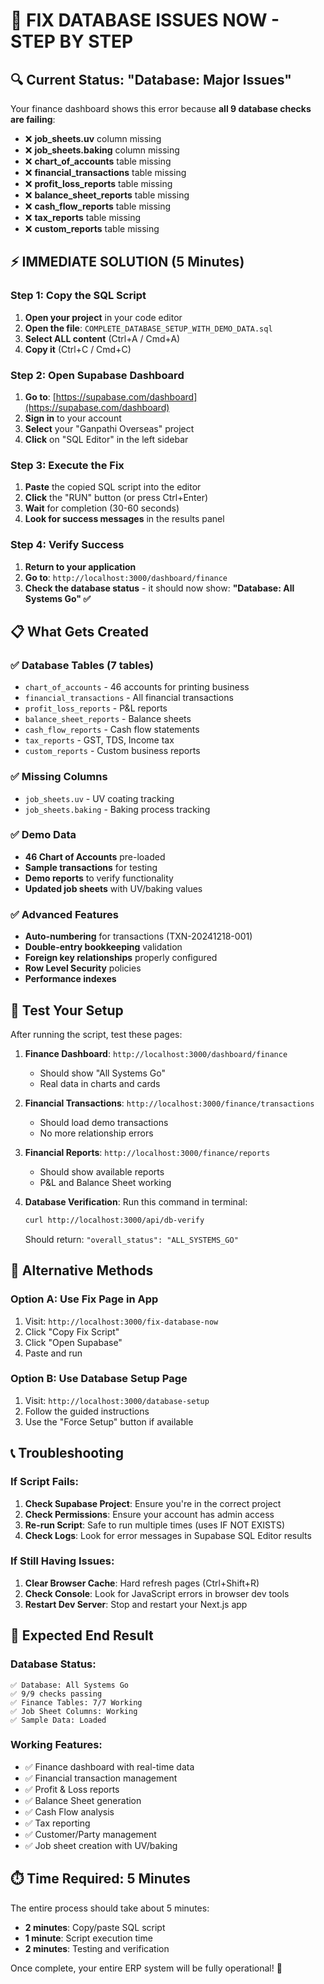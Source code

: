# 🚀 FIX DATABASE ISSUES NOW - STEP BY STEP

## 🔍 Current Status: "Database: Major Issues"

Your finance dashboard shows this error because **all 9 database checks are failing**:

- ❌ **job_sheets.uv** column missing
- ❌ **job_sheets.baking** column missing
- ❌ **chart_of_accounts** table missing
- ❌ **financial_transactions** table missing
- ❌ **profit_loss_reports** table missing
- ❌ **balance_sheet_reports** table missing
- ❌ **cash_flow_reports** table missing
- ❌ **tax_reports** table missing
- ❌ **custom_reports** table missing

## ⚡ IMMEDIATE SOLUTION (5 Minutes)

### Step 1: Copy the SQL Script

1. **Open your project** in your code editor
2. **Open the file**: `COMPLETE_DATABASE_SETUP_WITH_DEMO_DATA.sql`
3. **Select ALL content** (Ctrl+A / Cmd+A)
4. **Copy it** (Ctrl+C / Cmd+C)

### Step 2: Open Supabase Dashboard

1. **Go to**: [https://supabase.com/dashboard](https://supabase.com/dashboard)
2. **Sign in** to your account
3. **Select** your "Ganpathi Overseas" project
4. **Click** on "SQL Editor" in the left sidebar

### Step 3: Execute the Fix

1. **Paste** the copied SQL script into the editor
2. **Click** the "RUN" button (or press Ctrl+Enter)
3. **Wait** for completion (30-60 seconds)
4. **Look for success messages** in the results panel

### Step 4: Verify Success

1. **Return to your application**
2. **Go to**: `http://localhost:3000/dashboard/finance`
3. **Check the database status** - it should now show: **"Database: All Systems Go" ✅**

## 📋 What Gets Created

### ✅ Database Tables (7 tables)

- `chart_of_accounts` - 46 accounts for printing business
- `financial_transactions` - All financial transactions
- `profit_loss_reports` - P&L reports
- `balance_sheet_reports` - Balance sheets
- `cash_flow_reports` - Cash flow statements
- `tax_reports` - GST, TDS, Income tax
- `custom_reports` - Custom business reports

### ✅ Missing Columns

- `job_sheets.uv` - UV coating tracking
- `job_sheets.baking` - Baking process tracking

### ✅ Demo Data

- **46 Chart of Accounts** pre-loaded
- **Sample transactions** for testing
- **Demo reports** to verify functionality
- **Updated job sheets** with UV/baking values

### ✅ Advanced Features

- **Auto-numbering** for transactions (TXN-20241218-001)
- **Double-entry bookkeeping** validation
- **Foreign key relationships** properly configured
- **Row Level Security** policies
- **Performance indexes**

## 🧪 Test Your Setup

After running the script, test these pages:

1. **Finance Dashboard**: `http://localhost:3000/dashboard/finance`

   - Should show "All Systems Go"
   - Real data in charts and cards

2. **Financial Transactions**: `http://localhost:3000/finance/transactions`

   - Should load demo transactions
   - No more relationship errors

3. **Financial Reports**: `http://localhost:3000/finance/reports`

   - Should show available reports
   - P&L and Balance Sheet working

4. **Database Verification**: Run this command in terminal:
   ```bash
   curl http://localhost:3000/api/db-verify
   ```
   Should return: `"overall_status": "ALL_SYSTEMS_GO"`

## 🔧 Alternative Methods

### Option A: Use Fix Page in App

1. Visit: `http://localhost:3000/fix-database-now`
2. Click "Copy Fix Script"
3. Click "Open Supabase"
4. Paste and run

### Option B: Use Database Setup Page

1. Visit: `http://localhost:3000/database-setup`
2. Follow the guided instructions
3. Use the "Force Setup" button if available

## 📞 Troubleshooting

### If Script Fails:

1. **Check Supabase Project**: Ensure you're in the correct project
2. **Check Permissions**: Ensure your account has admin access
3. **Re-run Script**: Safe to run multiple times (uses IF NOT EXISTS)
4. **Check Logs**: Look for error messages in Supabase SQL Editor results

### If Still Having Issues:

1. **Clear Browser Cache**: Hard refresh pages (Ctrl+Shift+R)
2. **Check Console**: Look for JavaScript errors in browser dev tools
3. **Restart Dev Server**: Stop and restart your Next.js app

## 🎯 Expected End Result

### Database Status:

```
✅ Database: All Systems Go
✅ 9/9 checks passing
✅ Finance Tables: 7/7 Working
✅ Job Sheet Columns: Working
✅ Sample Data: Loaded
```

### Working Features:

- ✅ Finance dashboard with real-time data
- ✅ Financial transaction management
- ✅ Profit & Loss reports
- ✅ Balance Sheet generation
- ✅ Cash Flow analysis
- ✅ Tax reporting
- ✅ Customer/Party management
- ✅ Job sheet creation with UV/baking

## ⏱️ Time Required: **5 Minutes**

The entire process should take about 5 minutes:

- **2 minutes**: Copy/paste SQL script
- **1 minute**: Script execution time
- **2 minutes**: Testing and verification

Once complete, your entire ERP system will be fully operational! 🎉
